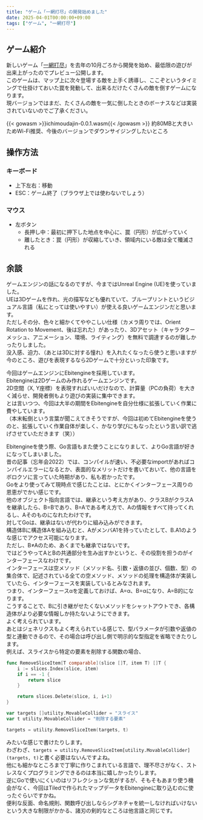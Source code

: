 ```yaml
---
title: "ゲーム「一網打尽」の開発始めました"
date: 2025-04-01T00:00:00+09:00
tags: ["ゲーム", "一網打尽"]
---
```

## ゲーム紹介
新しいゲーム「[一網打尽](https://github.com/jun10000/Ichimoudajin)」を去年の10月ごろから開発を始め、最低限の遊びが出来上がったのでプレビュー公開します。  
このゲームは、マップ上に次々登場する敵を上手く誘導し、ここぞというタイミングで仕掛けておいた罠を発動して、出来るだけたくさんの敵を倒すゲームになります。  
現バージョンではまだ、たくさんの敵を一気に倒したときのボーナスなどは実装されていないのでご了承ください。  

{{< gowasm >}}ichimoudajin-0.0.1.wasm{{< /gowasm >}}
約80MBと大きいためWi-Fi推奨、今後のバージョンでダウンサイジングしたいところ  

## 操作方法
### キーボード
- 上下左右：移動
- ESC：ゲーム終了（ブラウザ上では使わないでしょう）

### マウス
- 左ボタン
  - 長押し中：最初に押下した地点を中心に、罠（円形）が広がっていく
  - 離したとき：罠（円形）が収縮していき、領域内にいる敵は全て殲滅される

## 余談
ゲームエンジンの話になるのですが、今まではUnreal Engine (UE)を使っていました。  
UEは3Dゲームを作れ、光の描写なども優れていて、ブループリントというビジュアル言語（私にとっては使いやすい）が使える良いゲームエンジンだと思います。  
ただしその分、色々と細かくてややこしい仕様（カメラ周りでは、Orient Rotation to Movement、後は忘れた）があったり、3Dアセット（キャラクターメッシュ、アニメーション、環境、ライティング）を無料で調達するのが難しかったりしました。  
没入感、迫力、（あとは3Dに対する憧れ）を入れたくなったら使うと思いますが今のところ、遊びを表現するなら2Dゲームで十分といった印象です。  

今回はゲームエンジンにEbitengineを採用しています。  
Ebitengineは2Dゲームのみ作れるゲームエンジンです。  
2D空間（X, Y座標）を表現すればいいだけなので、計算量（PCの負荷）を大きく減らせ、開発者側もより遊びの実装に集中できます。  
とは言いつつ、今回は大半の期間をEbitengineを自分仕様に拡張していく作業に費やしています。  
（本末転倒という言葉が聞こえてきそうですが、今回は初めてEbitengineを使うのと、拡張していく作業自体が楽しく、かなり学びにもなったという言い訳で逃げさせていただきます（笑））

Ebitengineを使う際、Go言語もまた使うことになりまして、よりGo言語が好きになってしまいました。  
昔の記事（忘年会2022）では、コンパイルが速い、不必要なimportがあればコンパイルエラーになるとか、表面的なメリットだけを書いておいて、他の言語をボロクソに言っていた時期があり、私も若かったです。  
Goをより使ってみて現時点で感じたことは、とにかくインターフェース周りの恩恵がでかい感じです。  
他のオブジェクト指向言語では、継承という考え方があり、クラスBがクラスAを継承したら、B=Bであり、B=Aである考え方で、Aの情報をすべて持ってくれるし、Aそのものになれたわけです。  
対してGoは、継承はないが代わりに組み込みができます。  
構造体Bに構造体Aを組み込むと、AがメンバA1を持っていたとして、B.A1のような感じでアクセス可能になります。  
ただし、B≠Aのため、あくまでも継承ではないです。  
ではどうやってAとBの共通部分を生み出すかというと、その役割を担うのがインターフェースなわけです。  
インターフェースは空メソッド（メソッド名、引数・返値の並び、個数、型）の集合体で、記述されている全ての空メソッド、メソッドの処理を構造体が実装していたら、インターフェースを実装しているとみなされます。  
つまり、インターフェースαを定義しておけば、A=α、B=αになり、A=B的になります。  
こうすることで、Bに引き継がせたくないメソッドをシャットアウトでき、各構造体がより必要な情報しか持たないようにできます。  
よく考えられています。  
あとはジェネリクスもよく考えられている感じで、型パラメータが引数や返値の型と連動できるので、その場合は呼び出し側で明示的な型指定を省略できたりします。  
例えば、スライスから特定の要素を削除する関数の場合、
```go
func RemoveSliceItem[T comparable](slice []T, item T) []T {
	i := slices.Index(slice, item)
	if i == -1 {
		return slice
	}

	return slices.Delete(slice, i, i+1)
}

var targets []utility.MovableCollider = "スライス"
var t utility.MovableCollider = "削除する要素"

targets = utility.RemoveSliceItem(targets, t)
```
みたいな感じで書けたりします。  
わざわざ、`targets = utility.RemoveSliceItem[utility.MovableCollider](targets, t)`と書く必要はないんですよね。  
他にも細かなところまで丁寧に作りこまれている言語で、理不尽さがなく、ストレスなくプログラミングできるのは本当に嬉しかったりします。  
逆にGoで使いにくいのはリフレクションな気がするが、そもそもあまり使う機会がなく、今回はTiledで作られたマップデータをEbitengineに取り込むのに使ったぐらいですかね。  
便利な反面、命名規則、関数呼び出しならシグネチャを統一しなければいけないという大きな制限がかかる、諸刃の剣的なところは他言語と同じです。  
